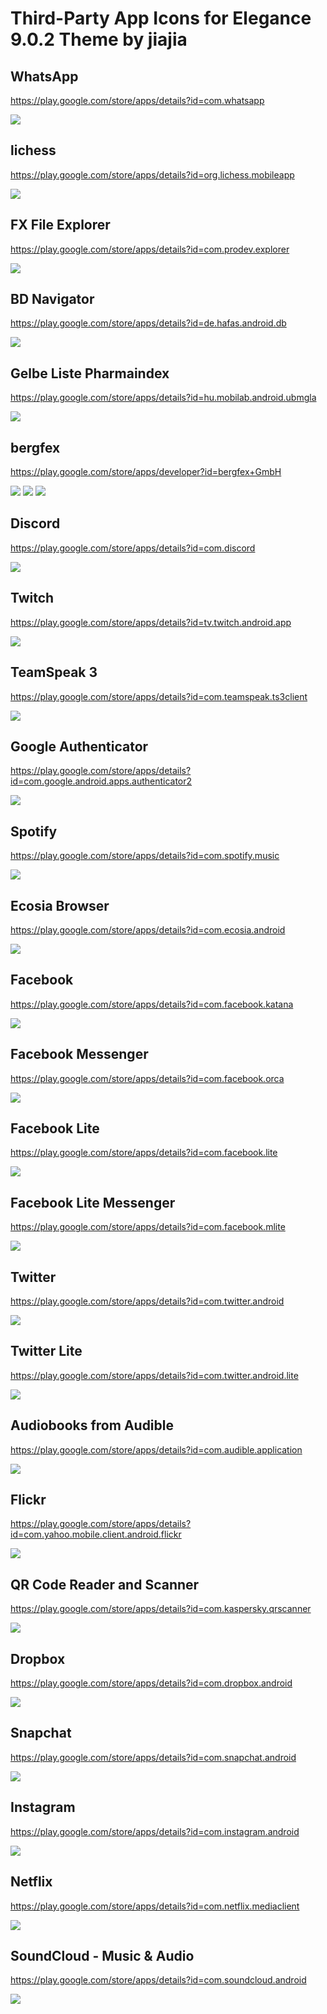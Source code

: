 # Third-Party App Icons for Elegance 9.0.2 Theme by jiajia

## WhatsApp
https://play.google.com/store/apps/details?id=com.whatsapp 

<image src="https://raw.githubusercontent.com/MadameSolette/HUAWEI/master/Icons/Elegance%209.0.2/third-party-app-icons/com.whatsapp.png">

## lichess
https://play.google.com/store/apps/details?id=org.lichess.mobileapp

<image src="https://raw.githubusercontent.com/MadameSolette/HUAWEI/master/Icons/Elegance%209.0.2/third-party-app-icons/org.lichess.mobileapp.png">

## FX File Explorer
https://play.google.com/store/apps/details?id=com.prodev.explorer 

<image src="https://raw.githubusercontent.com/MadameSolette/HUAWEI/master/Icons/Elegance%209.0.2/third-party-app-icons/com.prodev.explorer.png">

## BD Navigator
https://play.google.com/store/apps/details?id=de.hafas.android.db

<image src="https://raw.githubusercontent.com/MadameSolette/HUAWEI/master/Icons/Elegance%209.0.2/third-party-app-icons/de.hafas.android.db.png">

## Gelbe Liste Pharmaindex
https://play.google.com/store/apps/details?id=hu.mobilab.android.ubmgla

<image src="https://raw.githubusercontent.com/MadameSolette/HUAWEI/master/Icons/Elegance%209.0.2/third-party-app-icons/hu.mobilab.android.ubmgla.png">

## bergfex
https://play.google.com/store/apps/developer?id=bergfex+GmbH

<image src="https://github.com/MadameSolette/HUAWEI/blob/master/Icons/Elegance%209.0.2/third-party-app-icons/com.bergfex.mobile.weather.png"> <image src="https://github.com/MadameSolette/HUAWEI/blob/master/Icons/Elegance%209.0.2/third-party-app-icons/com.bergfex.tour.png"> <image src="https://github.com/MadameSolette/HUAWEI/blob/master/Icons/Elegance%209.0.2/third-party-app-icons/com.bergfex.mobile.android.png">

## Discord
https://play.google.com/store/apps/details?id=com.discord

<image src="https://github.com/MadameSolette/HUAWEI/blob/master/Icons/Elegance%209.0.2/third-party-app-icons/com.discord.png">

## Twitch
https://play.google.com/store/apps/details?id=tv.twitch.android.app

<image src="https://github.com/MadameSolette/HUAWEI/blob/master/Icons/Elegance%209.0.2/third-party-app-icons/tv.twitch.android.app.png">

## TeamSpeak 3
https://play.google.com/store/apps/details?id=com.teamspeak.ts3client

<image src="https://github.com/MadameSolette/HUAWEI/blob/master/Icons/Elegance%209.0.2/third-party-app-icons/com.teamspeak.ts3client.png">

## Google Authenticator
https://play.google.com/store/apps/details?id=com.google.android.apps.authenticator2

<image src="https://github.com/MadameSolette/HUAWEI/blob/master/Icons/Elegance%209.0.2/third-party-app-icons/com.google.android.apps.authenticator2.png">

## Spotify
https://play.google.com/store/apps/details?id=com.spotify.music

<image src="https://github.com/MadameSolette/HUAWEI/blob/master/Icons/Elegance%209.0.2/third-party-app-icons/com.spotify.music.png">

## Ecosia Browser
https://play.google.com/store/apps/details?id=com.ecosia.android

<image src="https://github.com/MadameSolette/HUAWEI/blob/master/Icons/Elegance%209.0.2/third-party-app-icons/com.ecosia.android.png">

## Facebook
https://play.google.com/store/apps/details?id=com.facebook.katana

<image src="https://github.com/MadameSolette/HUAWEI/blob/master/Icons/Elegance%209.0.2/third-party-app-icons/com.facebook.katana.png">

## Facebook Messenger
https://play.google.com/store/apps/details?id=com.facebook.orca

<image src="https://github.com/MadameSolette/HUAWEI/blob/master/Icons/Elegance%209.0.2/third-party-app-icons/com.facebook.orca.png">

## Facebook Lite
https://play.google.com/store/apps/details?id=com.facebook.lite

<image src="https://github.com/MadameSolette/HUAWEI/blob/master/Icons/Elegance%209.0.2/third-party-app-icons/com.facebook.lite.png">

## Facebook Lite Messenger
https://play.google.com/store/apps/details?id=com.facebook.mlite

<image src="https://github.com/MadameSolette/HUAWEI/blob/master/Icons/Elegance%209.0.2/third-party-app-icons/com.facebook.mlite.png">

## Twitter
https://play.google.com/store/apps/details?id=com.twitter.android

<image src="https://github.com/MadameSolette/HUAWEI/blob/master/Icons/Elegance%209.0.2/third-party-app-icons/com.twitter.android.png">

## Twitter Lite
https://play.google.com/store/apps/details?id=com.twitter.android.lite

<image src="https://github.com/MadameSolette/HUAWEI/blob/master/Icons/Elegance%209.0.2/third-party-app-icons/com.twitter.android.lite.png">

## Audiobooks from Audible
https://play.google.com/store/apps/details?id=com.audible.application

<image src="https://github.com/MadameSolette/HUAWEI/blob/master/Icons/Elegance%209.0.2/third-party-app-icons/com.audible.application.png">

## Flickr
https://play.google.com/store/apps/details?id=com.yahoo.mobile.client.android.flickr

<image src="https://github.com/MadameSolette/HUAWEI/blob/master/Icons/Elegance%209.0.2/third-party-app-icons/com.yahoo.mobile.client.android.flickr.png">

## QR Code Reader and Scanner
https://play.google.com/store/apps/details?id=com.kaspersky.qrscanner

<image src="https://github.com/MadameSolette/HUAWEI/blob/master/Icons/Elegance%209.0.2/third-party-app-icons/com.kaspersky.qrscanner.png">

## Dropbox
https://play.google.com/store/apps/details?id=com.dropbox.android

<image src="https://github.com/MadameSolette/HUAWEI/blob/master/Icons/Elegance%209.0.2/third-party-app-icons/com.dropbox.android.png">

## Snapchat
https://play.google.com/store/apps/details?id=com.snapchat.android

<image src="https://github.com/MadameSolette/HUAWEI/blob/master/Icons/Elegance%209.0.2/third-party-app-icons/com.snapchat.android.png">

## Instagram
https://play.google.com/store/apps/details?id=com.instagram.android

<image src="https://github.com/MadameSolette/HUAWEI/blob/master/Icons/Elegance%209.0.2/third-party-app-icons/com.instagram.android.png">

## Netflix
https://play.google.com/store/apps/details?id=com.netflix.mediaclient

<image src="https://github.com/MadameSolette/HUAWEI/blob/master/Icons/Elegance%209.0.2/third-party-app-icons/com.netflix.mediaclient.png">

## SoundCloud - Music & Audio
https://play.google.com/store/apps/details?id=com.soundcloud.android

<image src="https://github.com/MadameSolette/HUAWEI/blob/master/Icons/Elegance%209.0.2/third-party-app-icons/com.soundcloud.android.png">
